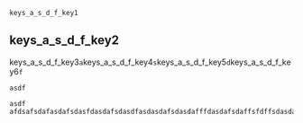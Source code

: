 ```ngMeta
keys_a_s_d_f_key1
```
## keys_a_s_d_f_key2
keys_a_s_d_f_key3`a`keys_a_s_d_f_key4`s`keys_a_s_d_f_key5`d`keys_a_s_d_f_key6`f`


```trytyping
asdf
```
```practicetyping
asdf
afdsafsdafasdafsdasfdasdafsdasdfasdasdafsdasdafffdasdafsdaffsfdffsdasdasaafdsafsdasfsdaf
```
